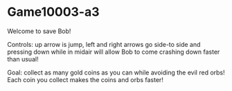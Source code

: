 # Game10003-a3

Welcome to save Bob!

Controls: up arrow is jump, left and right arrows go side-to side and pressing down while in midair will allow Bob to come crashing down faster than usual!

Goal: collect as many gold coins as you can while avoiding the evil red orbs! Each coin you collect makes the coins and orbs faster!